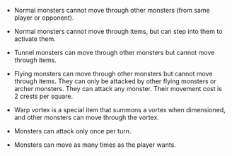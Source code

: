 - Normal monsters cannot move through other monsters (from
same player or opponent).

- Normal monsters cannot move through items, but can step 
into them to activate them.

- Tunnel monsters can move through other monsters but cannot
move through items.

- Flying monsters can move through other monsters but cannot
move through items. They can only be attacked by other flying
monsters or archer monsters. They can attack any monster. 
Their movement cost is 2 crests per square.

- Warp vortex is a special item that summons a vortex when 
dimensioned, and other monsters can move through the vortex.

- Monsters can attack only once per turn.

- Monsters can move as many times as the player wants.
